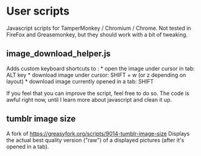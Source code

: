 # User scripts #

Javascript scripts for TamperMonkey / Chromium / Chrome. Not tested in FireFox and Greasemonkey, but they should work with a bit of tweaking.

## image_download_helper.js ##
Adds custom keyboard shortcuts to : 
	* open the image under cursor in tab: ALT key
	* download image under cursor: SHIFT + w (or z depending on layout)
	* download image currently opened in a tab: SHIFT

If you feel that you can improve the script, feel free to do so. The code is awful right now, until I learn more about javascript and clean it up.

## tumblr image size ##
A fork of https://greasyfork.org/scripts/9014-tumblr-image-size
Displays the actual best quality version ("raw") of a displayed pictures (after it's opened in a tab). 

